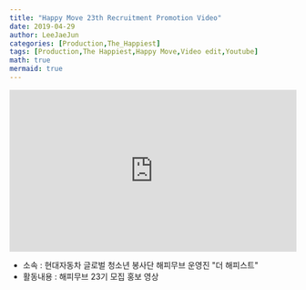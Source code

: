 ```yaml
---
title: "Happy Move 23th Recruitment Promotion Video"
date: 2019-04-29
author: LeeJaeJun
categories: [Production,The_Happiest]
tags: [Production,The Happiest,Happy Move,Video edit,Youtube]
math: true
mermaid: true
---
```


<div style="width:100%; position:relative; padding-bottom: 56.25%;">
<iframe width="100%" height="100%" style="position:absolute;" src="https://www.youtube.com/embed/K3cj1ourUS0" frameborder="0" allowfullscreen></iframe>
</div>
  
* 소속 : 현대자동차 글로벌 청소년 봉사단 해피무브 운영진 "더 해피스트"
* 활동내용 : 해피무브 23기 모집 홍보 영상
